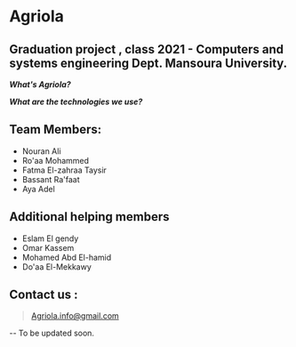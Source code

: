 # **Agriola**

## Graduation project , class 2021 - Computers and systems engineering Dept. Mansoura University.
***What's Agriola?***

***What are the technologies we use?***


## Team Members:

 - Nouran Ali
 - Ro'aa Mohammed
 - Fatma El-zahraa Taysir
 - Bassant Ra'faat
 - Aya Adel
 ## Additional helping members
 
 - Eslam El gendy
 - Omar Kassem 
 - Mohamed Abd El-hamid
 - Do'aa El-Mekkawy

## **Contact us** :

> Agriola.info@gmail.com
>
-- To be updated soon.

